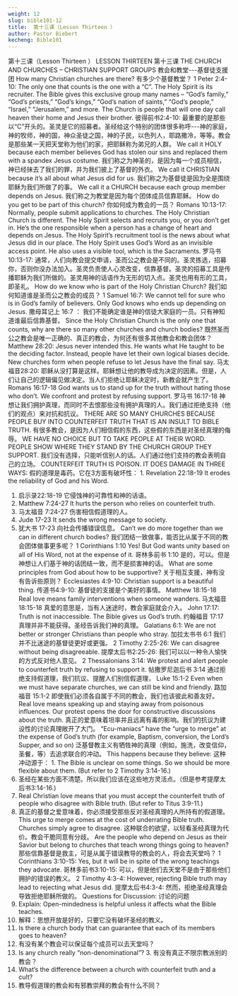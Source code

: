 ```yaml
---
weight: 12
slug: bible101-12
title:  第十三课（Lesson Thirteen ）
author: Pastor Biebert
kecheng: Bible101
---
```


第十三课（Lesson Thirteen ）
LESSON THIRTEEN
第十三课
THE CHURCH AND CHURCHES – CHRISTIAN SUPPORT GROUPS
教会和教堂---基督徒支援团
How many Christian churches are there?
有多少个基督教堂？
1 Peter 2:4-10: The only one that counts is the one with a “C”. The Holy Spirit is its recruiter. The Bible gives this exclusive group many names – “God’s family,” “God’s priests,” “God’s kings,” “God’s nation of saints,” “God’s people,” “Israel,” “Jerusalem,” and more. The Church is people that will one day call heaven their home and Jesus their brother.
彼得前书2:4-10: 最重要的是那些以“C”开头的。圣灵是它的招募者。圣经给这个特别的团体很多称呼---神的家庭，神的牧师，神的国，神众圣徒之国，神的子民，以色列人，耶路撒冷，等等。教会是那些某一天把天堂称为他们的家，把耶稣称为弟兄的人群。
We call it HOLY because each member believes God has stolen our sins and replaced them with a spandex Jesus costume.
我们称之为神圣的，是因为每一个成员相信，神已经抹去了我们的罪，并为我们披上了基督的外衣。
We call it CHRISTIAN because it’s all about what Jesus did for us.
我们称之为基督徒是因为全是围绕耶稣为我们所做了的事。
We call it a CHURCH because each group member depends on Jesus.
我们称之为教堂是因为每个团体成员信靠耶稣。
How do you get to be part of this church?
你如何成为教会的一员？
Romans 10:13-17: Normally, people submit applications to churches. The Holy Christian Church is different. The Holy Spirit selects and recruits you, or you don’t get in. He’s the one responsible when a person has a change of heart and depends on Jesus. The Holy Spirit’s recruitment tool is the news about what Jesus did in our place. The Holy Spirit uses God’s Word as an invisible access point. He also uses a visible tool, which is the Sacraments.
罗马书10:13-17: 通常，人们向教会提交申请，圣而公之教会是不同的。圣灵拣选，招募你，否则你没办法加入。圣灵负责使人心灵改变，信靠基督。圣灵的招募工具是传播耶稣为我们所做的。圣灵用神的话语作为无形的切入点。圣灵也用有形的工具，即圣礼。
How do we know who is part of the Holy Christian Church?
我们如何知道谁是圣而公之教会的成员？
1 Samuel 16:7: We cannot tell for sure who is in God’s family of believers. Only God knows who ends up depending on Jesus.
撒母耳记上 16:7 ： 我们不能确定谁是神的信徒大家庭的一员。只有神知道谁最后信靠基督。
Since the Holy Christian Church is the only one that counts, why are there so many other churches and church bodies?
既然圣而公之教会是唯一正确的、真正的教会，为何还有很多其他教会和教会团体？
Matthew 28:20: Jesus never intended this. He wants what He taught to be the deciding factor. Instead, people have let their own logical biases decide. New churches form when people refuse to let Jesus have the final say.
马太福音28:20: 耶稣从没打算是这样。耶稣想让他的教导成为决定的因素。但是，人们让自己的逻辑偏见做决定。当人们拒绝让耶稣决定时，新教会就产生了。
Romans 16:17-18 God wants us to stand up for the truth without hating those who don’t. We confront and protest by refusing support.
罗马书 16:17-18 神想让我们拥护真理，而同时不去恨那些没有拥护真理的人。我们通过拒绝支持（他们的观点）来对抗和抗议。
THERE ARE SO MANY CHURCHES BECAUSE PEOPLE BUY INTO COUNTERFEIT TRUTH THAT IS AN INSULT TO BIBLE TRUTH.
有很多教会，是因为人们相信假的东西，这些假的东西是对圣经真理的侮辱。
WE HAVE NO CHOICE BUT TO TAKE PEOPLE AT THEIR WORD. PEOPLE SHOW WHERE THEY STAND BY THE CHURCH GROUP THEY SUPPORT.
我们没有选择，只能听信别人的话。人们通过他们支持的教会表明自己的立场。
COUNTERFEIT TRUTH IS POISON. IT DOES DAMAGE IN THREE WAYS: 假的道理是毒药。它在3方面有破坏性： 1. Revelation 22:18-19 It erodes the reliability of God and his Word.
1. 启示录22:18-19 它侵蚀神的可靠性和神的话语。
2. Matthew 7:24-27 It hurts the person who relies on counterfeit truth.
2. 马太福音 7:24-27 伤害相信假道理的人。
3. Jude 17-23 It sends the wrong message to society.
3. 犹大书 17-23 向社会传播错误信息。
Can’t we do more together than we can in different church bodies?
我们团结一致做事，能否比从属于不同的教会团体做事更多呢？
1 Corinthians 1:10 Yes! But God wants unity based on all of His Word, not at the expense of it.
哥林多前书 1:10 是的，可以。但是神想让人们基于神的话团结一致，而不是损害神的话。
What are some principles from God about how to be supportive?
关于相互支援，神有没有告诉些原则？
Ecclesiastes 4:9-10: Christian support is a beautiful thing.
传道书4:9-10: 基督徒的支援是个美好的事情。
Matthew 18:15-18 Real love means family interventions when someone wanders.
马太福音18:15-18 真爱的意思是，当有人迷途时，教会家庭就会介入。
John 17:17: Truth is not inaccessible. The Bible gives us God’s truth.
约翰福音 17:17 真理并非不能获得。圣经告诉我们神的真理。
Galatians 6:1: We are not better or stronger Christians than people who stray.
加拉太书书 6:1 我们并不比迷途的基督徒更好或更强。
2 Timothy 2:25-26: We can disagree without being disagreeable.
提摩太后书2:25-26: 我们可以以一种令人愉快的方式反对他人意见。
2 Thessalonians 3:14: We protest and alert people to counterfeit truth by refusing to support it.
帖撒罗尼迦后书 3:14 通过拒绝支持假道理，我们抗议、提醒人们别信假道理，
Luke 15:1-2 Even when we must have separate churches, we can still be kind and friendly.
路加福音 15:1-2 即使我们必须各自属于不同的教会，我们也该彼此和善友好。
Real love means speaking up and staying away from poisonous influences. Our protest opens the door for constructive discussions about the truth.
真正的爱意味着坦率并且远离有毒的影响。我们的抗议为建设性的讨论真理敞开了大门。
“Ecu-maniacs” have the “urge to merge” at the expense of God’s truth (for example, Baptism, conversion, the Lord’s Supper, and so on)
泛基督教主义有牺牲神的真理（例如，施洗，改变信仰，圣餐，等）去追求联合的冲动。
This happens because they believe:
这种冲动源于： 1. The Bible is unclear on some things. So we should be more flexible about them. (But refer to 2 Timothy 3:14-16.)
1. 圣经在某些方面不清楚。所以我们应该在这些地方灵活点。（但是参考提摩太后书3:14-16.)
2. Real Christian love means that you must accept the counterfeit truth of people who disagree with Bible truth. (But refer to Titus 3:9-11.)
2. 真正的基督之爱意味着，你必须接受那些反对圣经真理的人所持有的假道理。
This urge to merge comes at the cost of underrating Bible truth. Churches simply agree to disagree.
这种联合的欲望，以轻看圣经真理为代价。教会干脆同意有分歧。
Are the people who depend on Jesus as their Savior but belong to churches that teach wrong things going to heaven?
那些信靠基督是救主，可是从属于错误教导的教会的人，将会去天堂吗？
1 Corinthians 3:10-15: Yes, but it will be in spite of the wrong teachings they advocate.
哥林多前书3:10-15: 可以，但是他们去天堂不是由于那些他们拥护的错误的教义。
2 Timothy 4:3-4: However, rejecting Bible truth may lead to rejecting what Jesus did.
提摩太后书4:3-4: 然而，拒绝圣经真理会导致拒绝耶稣所做的。
Questions for Discussion:
讨论的问题
1. Explain: Open-mindedness is helpful unless it affects what the Bible teaches.
1. 解释：思想开放是好的，只要它没有破坏圣经的教义。
2. Is there a church body that can guarantee that each of its members goes to heaven?
2. 有没有某个教会可以保证每个成员可以去天堂吗？
3. Is any church really “non-denominational”? 3. 有没有真正不限宗教派别的教会？
4. What’s the difference between a church with counterfeit truth and a cult?
4. 教导假道理的教会和有邪教崇拜的教会有什么不同？
